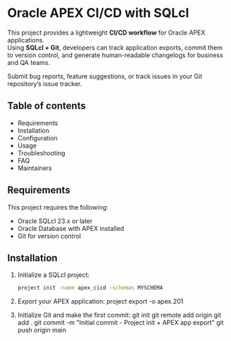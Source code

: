 # Oracle APEX CI/CD with SQLcl

This project provides a lightweight **CI/CD workflow** for Oracle APEX applications.  
Using **SQLcl + Git**, developers can track application exports, commit them to version control, and generate human-readable changelogs for business and QA teams.

Submit bug reports, feature suggestions, or track issues in your Git repository’s issue tracker.


## Table of contents

- Requirements
- Installation
- Configuration
- Usage
- Troubleshooting
- FAQ
- Maintainers


## Requirements

This project requires the following:

- Oracle SQLcl 23.x or later  
- Oracle Database with APEX installed  
- Git for version control  


## Installation

1. Initialize a SQLcl project:
   ```bash
   project init -name apex_cicd -schemas MYSCHEMA

2. Export your APEX application:
project export -o apex.201

3. Initialize Git and make the first commit:
git init
git remote add origin <your-repo-url>
git add .
git commit -m "Initial commit - Project init + APEX app export"
git push origin main
